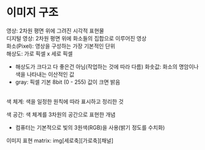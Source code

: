 # 이미지 구조

영상: 2차원 평면 위에 그려진 시각적 표현물 <br/>
디지털 영상: 2차원 평면 위에 화소들의 집합으로 이루어진 영상<br/>
화소(Pixel): 영상을 구성하는 가장 기본적인 단위<br/>
해상도: 가로 픽셀 x 세로 픽셀<br/>
- 해상도가 크다고 다 좋은건 아님(작업하는 것에 따라 다름)
화솟값: 화소의 명암이나 색을 나타내는 이산적인 값
- gray: 픽셀 기본 8bit (0 - 255) 값이 크면 밝음
<br/>
색 체계: 색을 일정한 원칙에 따라 표시하고 정리한 것

색 공간: 색 체계를 3차원의 공간으로 표현한 개념
- 컴퓨터는 기본적으로 빛의 3원색(RGB)을 사용(밝기 정도를 수치화)

이미지 표현 matrix: img[세로축][가로축][채널]
